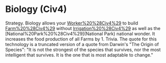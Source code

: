 # Biology (Civ4)

Strategy.
Biology allows your [Worker%20%28Civ4%29](Workers) to build [Farm%20%28Civ4%29](Farms) without [Irrigation%20%28Civ4%29](irrigation) as well as the [National%20Park%20%28Civ4%29](National Park) national wonder. It increases the food production of all Farms by 1. 
Trivia.
The quote for this technology is a truncated version of a quote from Darwin's "The Origin of Species": "It is not the strongest of the species that survives, nor the most intelligent that survives. It is the one that is most adaptable to change."